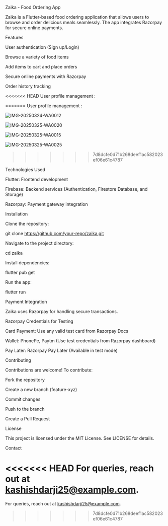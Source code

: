Zaika - Food Ordering App

Zaika is a Flutter-based food ordering application that allows users to browse and order delicious meals seamlessly. The app integrates Razorpay for secure online payments.

Features

User authentication (Sign up/Login)

Browse a variety of food items

Add items to cart and place orders

Secure online payments with Razorpay

Order history tracking

<<<<<<< HEAD
User profile management :
   
=======
User profile management : 

   ![IMG-20250324-WA0012](https://github.com/user-attachments/assets/6275dfb7-2be5-4123-b786-168fecd541b5)

   ![IMG-20250325-WA0020](https://github.com/user-attachments/assets/963232e1-73dd-47fa-8386-cb87363688c6)

   ![IMG-20250325-WA0015](https://github.com/user-attachments/assets/0fb7a317-3e81-476b-b382-c2052af757a6)

   ![IMG-20250325-WA0025](https://github.com/user-attachments/assets/844cdcb7-ca8f-433b-af15-fed64b1f6e7b)



>>>>>>> 7d8dcfe0d71b268deef1ac582023ef06e61c4787
 
Technologies Used

Flutter: Frontend development

Firebase: Backend services (Authentication, Firestore Database, and Storage)

Razorpay: Payment gateway integration

Installation

Clone the repository:

git clone https://github.com/your-repo/zaika.git

Navigate to the project directory:

cd zaika

Install dependencies:

flutter pub get

Run the app:

flutter run

Payment Integration

Zaika uses Razorpay for handling secure transactions.

Razorpay Credentials for Testing

Card Payment: Use any valid test card from Razorpay Docs

Wallet: PhonePe, Paytm (Use test credentials from Razorpay dashboard)

Pay Later: Razorpay Pay Later (Available in test mode)

Contributing

Contributions are welcome! To contribute:

Fork the repository

Create a new branch (feature-xyz)

Commit changes

Push to the branch

Create a Pull Request

License

This project is licensed under the MIT License. See LICENSE for details.

Contact

<<<<<<< HEAD
For queries, reach out at kashishdarji25@example.com.
=======
For queries, reach out at kashishdarji25@example.com.
>>>>>>> 7d8dcfe0d71b268deef1ac582023ef06e61c4787
